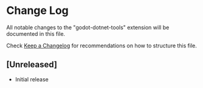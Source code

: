 # Change Log

All notable changes to the "godot-dotnet-tools" extension will be documented in this file.

Check [Keep a Changelog](http://keepachangelog.com/) for recommendations on how to structure this file.

## [Unreleased]

- Initial release